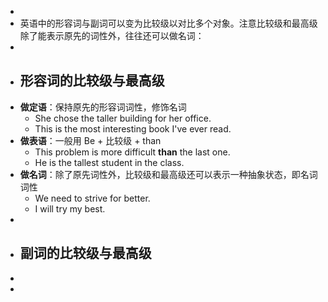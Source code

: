 -
- 英语中的形容词与副词可以变为比较级以对比多个对象。注意比较级和最高级除了能表示原先的词性外，往往还可以做名词：
-
- ## 形容词的比较级与最高级
- **做定语**：保持原先的形容词词性，修饰名词
	- She chose the taller building for her office.
	- This is the most interesting book I've ever read.
- **做表语**：一般用 Be + 比较级 + than
	- This problem is more difficult **than** the last one.
	- He is the tallest student in the class.
- **做名词**：除了原先词性外，比较级和最高级还可以表示一种抽象状态，即名词词性
	- We need to strive for better.
	- I will try my best.
-
- ## 副词的比较级与最高级
-
-